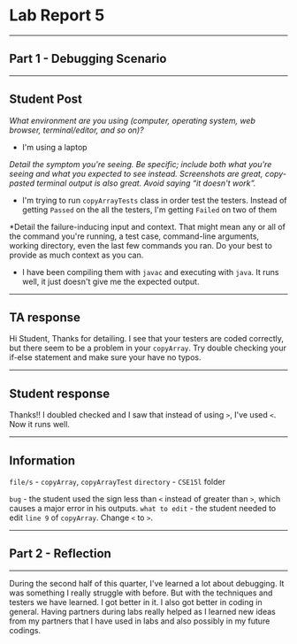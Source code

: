 # Lab Report 5

---

## Part 1 - Debugging Scenario

---

## Student Post

*What environment are you using (computer, operating system, web browser, terminal/editor, and so on)?*

- I'm using a laptop

*Detail the symptom you're seeing. Be specific; include both what you're seeing and what you expected to see instead. Screenshots are great, copy-pasted terminal output is also great. Avoid saying “it doesn't work”.*

- I'm trying to run `copyArrayTests` class in order test the testers. 
Instead of getting `Passed` on the all the testers, I'm getting `Failed` 
on two of them

*Detail the failure-inducing input and context. That might mean any or all of the command you're running, a test case, command-line arguments, working directory, even the last few commands you ran. Do your best to provide as much context as you can.

- I have been compiling them with `javac` and executing with `java`. It runs well, it just
doesn't give me the expected output.

---

## TA response

Hi Student, Thanks for detailing. I see that your testers are coded correctly, but there seem to be a problem in your `copyArray`. Try double checking your if-else statement and make sure your have no typos.

---

## Student response

Thanks!! I doubled checked and I saw that instead of using `>`, I've used `<`. Now it runs well.

---

## Information
`file/s` - `copyArray`, `copyArrayTest`
`directory` - `CSE15l` folder

`bug` - the student used the sign less than `<` instead of greater than `>`, which causes a major error in his outputs.
`what to edit` - the student needed to edit `line 9` of `copyArray`. Change `<` to `>`.

---

## Part 2 - Reflection

---

During the second half of this quarter, I've learned a lot about debugging. It was something I really struggle with before.
But with the techniques and testers we have learned. I got better in it. I also got better in coding in general. Having partners
during labs really helped as I learned new ideas from my partners that I have used in labs and also possibly in my future codings.
